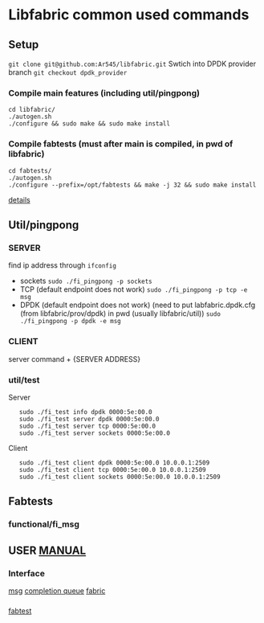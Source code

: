 # Libfabric common used commands
## Setup
 `git clone git@github.com:Ar545/libfabric.git`
 Swtich into DPDK provider branch
 `git checkout dpdk_provider`
### Compile main features (including util/pingpong)
```
cd libfabric/
./autogen.sh 
./configure && sudo make && sudo make install
```
### Compile fabtests (must after main is compiled, in pwd of libfabric)
```
cd fabtests/
./autogen.sh
./configure --prefix=/opt/fabtests && make -j 32 && sudo make install
```
[details](https://github.com/ofiwg/libfabric/tree/main/fabtests)

## Util/pingpong
### SERVER
find ip address through `ifconfig`
- sockets
`sudo ./fi_pingpong -p sockets`
- TCP (default endpoint does not work)
`sudo ./fi_pingpong -p tcp -e msg`
- DPDK (default endpoint does not work) (need to put labfabric.dpdk.cfg (from libfabric/prov/dpdk) in pwd (usually libfabric/util))
`sudo ./fi_pingpong -p dpdk -e msg`

### CLIENT
server command + {SERVER ADDRESS}

### util/test
Server 
```
   sudo ./fi_test info dpdk 0000:5e:00.0
   sudo ./fi_test server dpdk 0000:5e:00.0
   sudo ./fi_test server tcp 0000:5e:00.0
   sudo ./fi_test server sockets 0000:5e:00.0
   ```
Client
```
   sudo ./fi_test client dpdk 0000:5e:00.0 10.0.0.1:2509
   sudo ./fi_test client tcp 0000:5e:00.0 10.0.0.1:2509
   sudo ./fi_test client sockets 0000:5e:00.0 10.0.0.1:2509
   ```


## Fabtests
### functional/fi_msg


## USER [MANUAL](https://ofiwg.github.io/libfabric/v1.18.0/man/)
### Interface
[msg](https://ofiwg.github.io/libfabric/v1.18.0/man/fi_msg.3.html)
[completion queue](https://ofiwg.github.io/libfabric/v1.18.0/man/fi_cq.3.html)
[fabric](https://ofiwg.github.io/libfabric/v1.18.0/man/fi_fabric.3.html)

###
[fabtest](https://ofiwg.github.io/libfabric/v1.18.0/man/fabtests.7.html)
